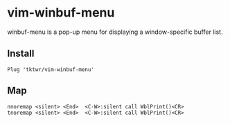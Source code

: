 # vim-winbuf-menu

winbuf-menu is a pop-up menu for displaying a window-specific buffer list.

## Install

~~~
Plug 'tktwr/vim-winbuf-menu'
~~~

## Map

~~~
nnoremap <silent> <End>  <C-W>:silent call WblPrint()<CR>
tnoremap <silent> <End>  <C-W>:silent call WblPrint()<CR>
~~~


